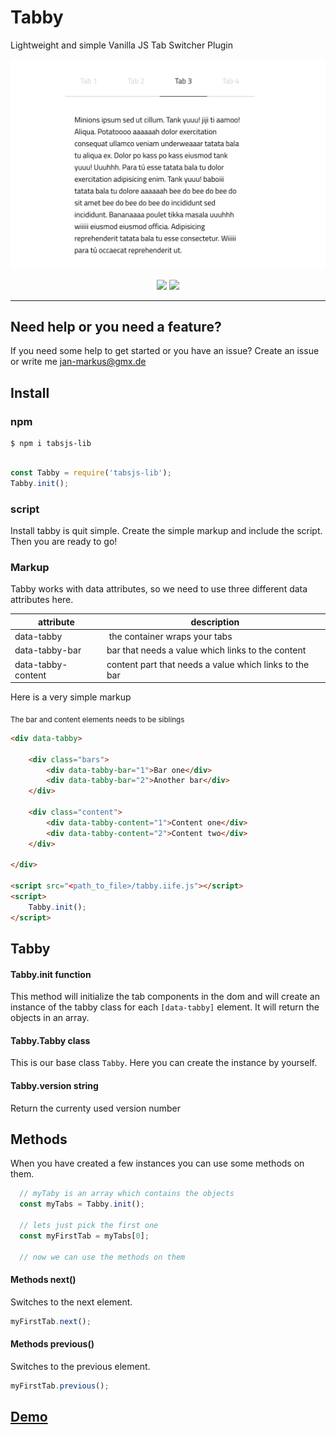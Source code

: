 # Tabby

Lightweight and simple Vanilla JS Tab Switcher Plugin

<p align="center"><img width="550" src="assets/tabby.png" alt="Tab Switcher Demo"></p>

<p align="center">
    <img src="https://badge.fury.io/js/tabsjs-lib.svg" />
    <img src="https://img.shields.io/github/size/janmarkuslanger/tabby/dist/tabby.iife.js.svg">
</p>

---

## Need help or you need a feature?

If you need some help to get started or you have an issue?
Create an issue or write me jan-markus@gmx.de

## Install

### npm

``` npm
$ npm i tabsjs-lib
```

``` javascript

const Tabby = require('tabsjs-lib');
Tabby.init();

```

### script

Install tabby is quit simple. Create the simple markup and include the script. Then you are ready to go!

### Markup

Tabby works with data attributes, so we need to use three different data attributes here.

attribute | description
----------|-----------
data-tabby | the container wraps your tabs
data-tabby-bar | bar that needs a value which links to the content
data-tabby-content | content part that needs a value which links to the bar


Here is a very simple markup

<sub>The bar and content elements needs to be siblings</sub>

``` html
<div data-tabby>

    <div class="bars">
        <div data-tabby-bar="1">Bar one</div>
        <div data-tabby-bar="2">Another bar</div>
    </div>

    <div class="content">
        <div data-tabby-content="1">Content one</div>
        <div data-tabby-content="2">Content two</div>
    </div>

</div>

<script src="<path_to_file>/tabby.iife.js"></script>
<script>
    Tabby.init();
</script>

```

## Tabby

#### Tabby.init **function**
This method will initialize the tab components in the dom and will create an instance of the tabby class
for each `[data-tabby]` element. It will return the objects in an array.

#### Tabby.Tabby **class**
This is our base class `Tabby`. Here you can create the instance by yourself.

#### Tabby.version **string**
Return the currenty used version number

## Methods

When you have created a few instances you can use some methods on them.

``` javascript
  // myTaby is an array which contains the objects
  const myTabs = Tabby.init();

  // lets just pick the first one
  const myFirstTab = myTabs[0];

  // now we can use the methods on them
```

#### Methods next()
Switches to the next element.

``` javascript
myFirstTab.next();
```

#### Methods previous()
Switches to the previous element.

``` javascript
myFirstTab.previous();
```

## <a href="https://janmarkuslanger.github.io/tabby/">Demo</a>
